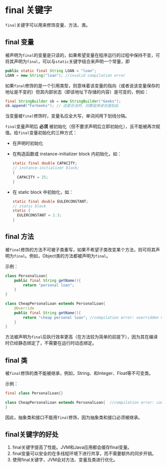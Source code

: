 # final 关键字

`final`关键字可以用来修饰变量、方法、类。

## final 变量

被声明为`final`的变量是只读的，如果希望变量在程序运行的过程中保持不变，可将其声明为`final`，可以与`static`关键字结合来声明一个常量，即

```java
public static final String LOAN = "loan";
LOAN = new String("loan"); //invalid compilation error
```

如果`final`修饰的是一个引用类型，则意味着该变量的指向（或者说该变量保存的地址是不变的）但其内部状态（即该地址下存储的内容）是可变的，例如：

```java
final StringBuilder sb = new StringBuilder("Geeks");
sb.append("ForGeeks"); // 这是合法的，对数组来说也是如此
```

当变量被`final`修饰时，变量名应全大写，单词间用下划线分隔。

`final`变量声明后 **必须** 被初始化（但不要求声明后立即初始化），且不能被再次赋值。给`final`变量初始化的三种方式：

- 在声明时初始化

- 在构造函数或 instance-initializer block 内初始化，如：

  ```java
  static final double CAPACITY; 
  // instance-initializer block;
  { 
  	CAPACITY = 25; 
  } 
  ```

- 在 static block 中初始化，如：

  ```java
  static final double EULERCONSTANT; 
  // static block
  static { 
  	EULERCONSTANT = 2.3; 
  }
  ```

## final 方法

被`final`修饰的方法不可被子类重写，如果不希望子类改变某个方法，则可将其声明为`final`。例如，Object类的方法都被声明为`final`。

示例：

```java
class PersonalLoan{
    public final String getName(){
        return "personal loan";
    }
}
 
class CheapPersonalLoan extends PersonalLoan{
    @Override
    public final String getName(){
        return "cheap personal loan"; //compilation error: overridden method is final
    }
}
```

方法被声明为`final`后执行效率更高（在方法较为简单的前提下），因为其在编译时已经静态绑定了，不需要在运行时动态绑定。

## final 类

被`final`修饰的类不能被继承，例如，String、和Integer、Float等不可变类。

示例：

```java
final class PersonalLoan{}
 
class CheapPersonalLoan extends PersonalLoan{  //compilation error: cannot inherit from final class 
}
```

因此，抽象类和接口不能用`final`修饰，因为抽象类和接口必须被继承。

## final关键字的好处

1. final关键字提高了性能。JVM和Java应用都会缓存final变量。
2. final变量可以安全的在多线程环境下进行共享，而不需要额外的同步开销。
3. 使用final关键字，JVM会对方法、变量及类进行优化。